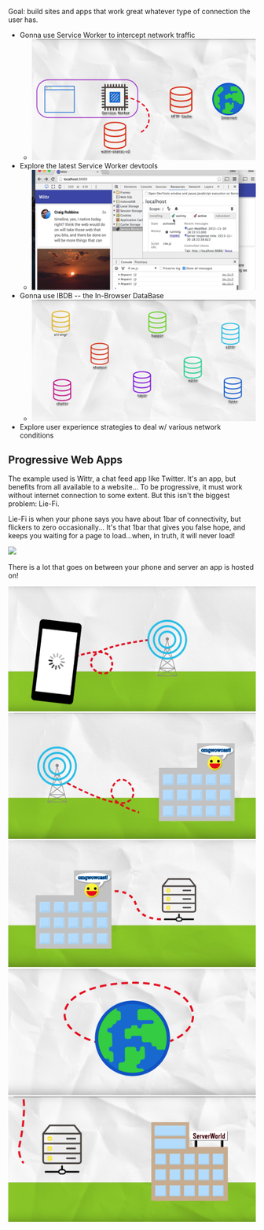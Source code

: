 Goal: build sites and apps that work great whatever type of connection the user has.

* Gonna use Service Worker to intercept network traffic
  - ![](./images/service-worker.png)
* Explore the latest Service Worker devtools
  - ![](./images/service-worker-devtools.png)
* Gonna use IBDB -- the In-Browser DataBase
  - ![](./images/in-browser-database.png)
* Explore user experience strategies to deal w/ various network conditions


## Progressive Web Apps
The example used is Wittr, a chat feed app like Twitter. It's an app, but benefits from all
available to a website... To be progressive, it must work without internet connection to some extent. But
this isn't the biggest problem: Lie-Fi.

Lie-Fi is when your phone says you have about 1bar of connectivity, but flickers to zero 
occasionally... It's that 1bar that gives you false hope, and keeps you waiting for a page
to load...when, in truth, it will never load!

![](/images/Lie-Fi.png)

There is a lot that goes on between your phone and server an app is hosted on!

![](./images/between-your-phone-and-server-1.png)
![](./images/between-your-phone-and-server-2.png)
![](./images/between-your-phone-and-server-3.png)
![](./images/between-your-phone-and-server-4.png)
![](./images/between-your-phone-and-server-5.png)
